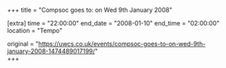 +++
title = "Compsoc goes to: on Wed 9th January 2008"

[extra]
time = "22:00:00"
end_date = "2008-01-10"
end_time = "02:00:00"
location = "Tempo"

original = "https://uwcs.co.uk/events/compsoc-goes-to-on-wed-9th-january-2008-1474489017199/"    
+++



